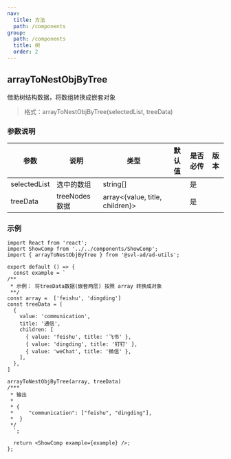 ```yaml
---
nav:
  title: 方法
  path: /components
group:
  path: /components
  title: 树
  order: 2
---
```


## arrayToNestObjByTree

借助树结构数据，将数组转换成嵌套对象

> 格式：arrayToNestObjByTree(selectedList, treeData)

### 参数说明

| 参数         | 说明           | 类型                            | 默认值 | 是否必传 | 版本 |
| ------------ | -------------- | ------------------------------- | ------ | -------- | ---- |
| selectedList | 选中的数组     | string[]                        |        | 是       |      |
| treeData     | treeNodes 数据 | array<{value, title, children}> |        | 是       |      |

### 示例

```tsx
import React from 'react';
import ShowComp from '../../components/ShowComp';
import { arrayToNestObjByTree } from '@svl-ad/ad-utils';

export default () => {
  const example = `
/**
 * 示例： 将treeData数据(嵌套两层) 按照 array 转换成对象
 **/
const array =  ['feishu', 'dingding']
const treeData = [
  {
    value: 'communication',
    title: '通信',
    children: [
      { value: 'feishu', title: '飞书' },
      { value: 'dingding', title: '钉钉' },
      { value: 'weChat', title: '微信' },
    ],
  },
]

arrayToNestObjByTree(array, treeData)
/*** 
 * 输出
 * 
 * {
 *     "communication": ["feishu", "dingding"],
 *  }
 */
  `;

  return <ShowComp example={example} />;
};
```
